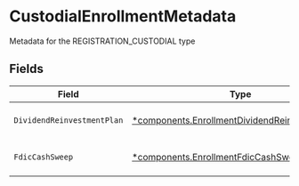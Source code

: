 # CustodialEnrollmentMetadata

Metadata for the REGISTRATION_CUSTODIAL type


## Fields

| Field                                                                                                           | Type                                                                                                            | Required                                                                                                        | Description                                                                                                     | Example                                                                                                         |
| --------------------------------------------------------------------------------------------------------------- | --------------------------------------------------------------------------------------------------------------- | --------------------------------------------------------------------------------------------------------------- | --------------------------------------------------------------------------------------------------------------- | --------------------------------------------------------------------------------------------------------------- |
| `DividendReinvestmentPlan`                                                                                      | [*components.EnrollmentDividendReinvestmentPlan](../../models/components/enrollmentdividendreinvestmentplan.md) | :heavy_minus_sign:                                                                                              | Option to auto-enroll in Dividend Reinvestment; defaults to DIVIDEND_REINVESTMENT_ENROLL                        | DIVIDEND_REINVESTMENT_ENROLL                                                                                    |
| `FdicCashSweep`                                                                                                 | [*components.EnrollmentFdicCashSweep](../../models/components/enrollmentfdiccashsweep.md)                       | :heavy_minus_sign:                                                                                              | Option to auto-enroll in FDIC cash sweep; defaults to FDIC_CASH_SWEEP_ENROLL                                    | FDIC_CASH_SWEEP_ENROLL                                                                                          |